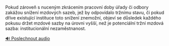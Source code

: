
Pokud zároveň s nuceným zkrácením pracovní doby úřady či odbory zakážou snížení mzdových sazeb, jež by odpovídalo tržnímu stavu, či pokud dříve existující instituce toto snížení znemožní, objeví se důsledek každého pokusu držet mzdové sazby na úrovni vyšší, než je potenciální tržní mzdová sazba: institucionální nezaměstnanost.

[🔊 Poslechnout audio](/data/7-paragraphs/audio/chapter_111/para_002-Pokud-zrove-s-nucenm-zkrcenm-pracovn-doby.mp3)
